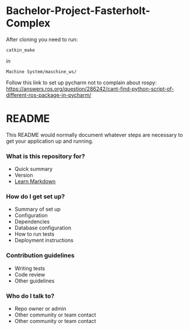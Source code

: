 # Bachelor-Project-Fasterholt-Complex

After cloning you need to run:

````
catkin_make
````

in 
````
Machine System/maschine_ws/
````
Follow this link to set up pycharm not to complain about rospy:
https://answers.ros.org/question/286242/cant-find-python-script-of-different-ros-package-in-pycharm/

# README #

This README would normally document whatever steps are necessary to get your application up and running.

### What is this repository for? ###

* Quick summary
* Version
* [Learn Markdown](https://bitbucket.org/tutorials/markdowndemo)

### How do I get set up? ###

* Summary of set up
* Configuration
* Dependencies
* Database configuration
* How to run tests
* Deployment instructions

### Contribution guidelines ###

* Writing tests
* Code review
* Other guidelines

### Who do I talk to? ###

* Repo owner or admin
* Other community or team contact
* Other community or team contact
